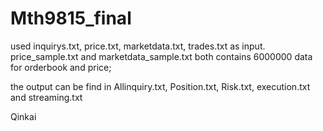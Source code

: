 # Mth9815_final

used inquirys.txt, price.txt, marketdata.txt, trades.txt as input.
price_sample.txt and marketdata_sample.txt both contains 6000000 data for orderbook and price;


the output can be find in Allinquiry.txt, Position.txt, Risk.txt, execution.txt and streaming.txt


Qinkai

